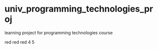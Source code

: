 # univ_programming_technologies_proj
learning project for programming technologies course 

red
red
red
4
5
